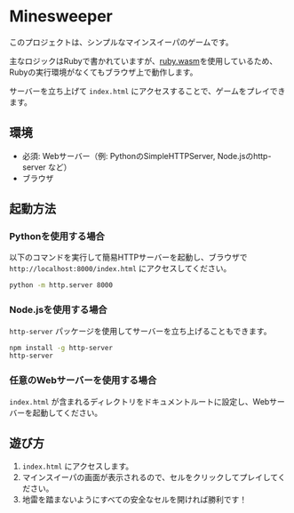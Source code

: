 # Minesweeper

このプロジェクトは、シンプルなマインスイーパのゲームです。

主なロジックはRubyで書かれていますが、[ruby.wasm](https://github.com/ruby/ruby.wasm)を使用しているため、Rubyの実行環境がなくてもブラウザ上で動作します。

サーバーを立ち上げて `index.html` にアクセスすることで、ゲームをプレイできます。

## 環境

- 必須: Webサーバー（例: PythonのSimpleHTTPServer, Node.jsのhttp-server など）
- ブラウザ

## 起動方法

### Pythonを使用する場合
以下のコマンドを実行して簡易HTTPサーバーを起動し、ブラウザで `http://localhost:8000/index.html` にアクセスしてください。

```sh
python -m http.server 8000
```

### Node.jsを使用する場合
`http-server` パッケージを使用してサーバーを立ち上げることもできます。

```sh
npm install -g http-server
http-server
```

### 任意のWebサーバーを使用する場合
`index.html` が含まれるディレクトリをドキュメントルートに設定し、Webサーバーを起動してください。

## 遊び方

1. `index.html` にアクセスします。
2. マインスイーパの画面が表示されるので、セルをクリックしてプレイしてください。
3. 地雷を踏まないようにすべての安全なセルを開ければ勝利です！


